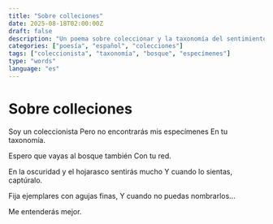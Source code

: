 ```yaml
---
title: "Sobre colleciones"
date: 2025-08-18T02:00:00Z
draft: false
description: "Un poema sobre coleccionar y la taxonomía del sentimiento"
categories: ["poesía", "español", "colecciones"]
tags: ["coleccionista", "taxonomía", "bosque", "especímenes"]
type: "words"
language: "es"
---
```


# Sobre colleciones

Soy un coleccionista
Pero no encontrarás mis especímenes
En tu taxonomía.

Espero que vayas al bosque también
Con tu red.

En la oscuridad y el hojarasco sentirás mucho
Y cuando lo sientas, captúralo.

Fija ejemplares con agujas finas,
Y cuando no puedas nombrarlos...

Me entenderás mejor.